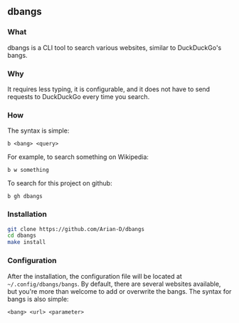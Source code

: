 ## dbangs
### What
dbangs is a CLI tool to search various websites, similar to DuckDuckGo's bangs.
### Why
It requires less typing, it is configurable, and it does not have to send requests to DuckDuckGo every time you search.
### How
The syntax is simple:
```
b <bang> <query>
```
For example, to search something on Wikipedia:
```
b w something
```
To search for this project on github:
```
b gh dbangs
```
### Installation
``` sh
git clone https://github.com/Arian-D/dbangs
cd dbangs
make install
```
### Configuration
After the installation, the configuration file will be located at `~/.config/dbangs/bangs`. By default, there are several websites available, but you're more than welcome to add or overwrite the bangs. The syntax for bangs is also simple:
```
<bang> <url> <parameter>
```

